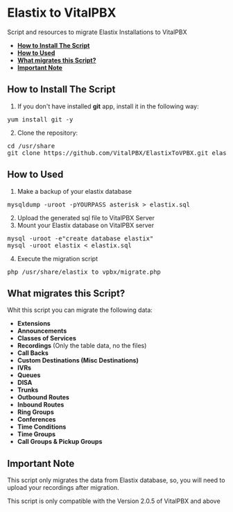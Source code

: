# Elastix to VitalPBX
Script and resources to migrate Elastix Installations to VitalPBX

- **[How to Install The Script](#how-to-install-the-script)**
- **[How to Used](#how-to-used)**
- **[What migrates this Script?](#what-migrates-this-script)**
- **[Important Note](#important-note)**

## How to Install The Script
1. If you don't have installed __git__ app, install it in the following way:
<pre>
yum install git -y
</pre>
2. Clone the repository:
<pre>
cd /usr/share
git clone https://github.com/VitalPBX/ElastixToVPBX.git elastix_to_vpbx
</pre>

## How to Used
1. Make a backup of your elastix database
<pre>
mysqldump -uroot -pYOURPASS asterisk > elastix.sql
</pre>
2. Upload the generated sql file to VitalPBX Server
3. Mount your Elastix database on VitalPBX server
<pre>
mysql -uroot -e"create database elastix"
mysql -uroot elastix < elastix.sql
</pre>
4. Execute the migration script
<pre>
php /usr/share/elastix_to_vpbx/migrate.php
</pre>

## What migrates this Script?
Whit this script you can migrate the following data:
- **Extensions**
- **Announcements**
- **Classes of Services**
- **Recordings** (Only the table data, no the files)
- **Call Backs**
- **Custom Destinations (Misc Destinations)**
- **IVRs**
- **Queues**
- **DISA**
- **Trunks**
- **Outbound Routes**
- **Inbound Routes**
- **Ring Groups**
- **Conferences**
- **Time Conditions**
- **Time Groups**
- **Call Groups & Pickup Groups**
## Important Note
This script only migrates the data from Elastix database, so, you will need to upload your recordings after migration.

This script is only compatible with the Version 2.0.5 of VitalPBX and above

